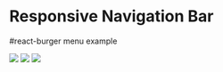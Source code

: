 # Responsive Navigation Bar

#react-burger menu example

<img src="https://img.shields.io/badge/Tailwind CSS-ffe082?style=for-the-badge&logo=Tailwind CSS&logoColor=828282" /> <img src="https://img.shields.io/badge/React-ffe082?style=for-the-badge&logo=React&logoColor=828282" /> <img src="https://img.shields.io/badge/TypeScript-ffe082?style=for-the-badge&logo=TypeScript&logoColor=828282" /> 
